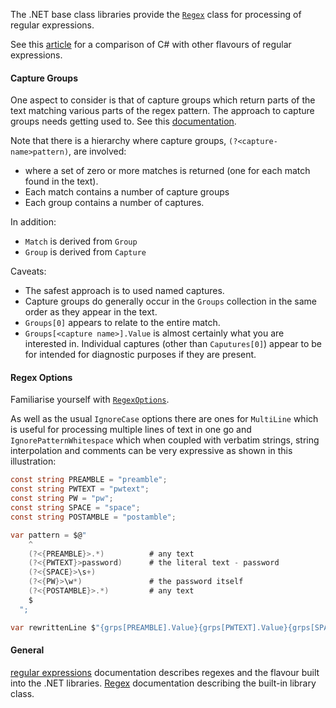 The .NET base class libraries provide the [`Regex`][regex] class for processing of regular expressions.

See this [article][regex-comparison] for a comparison of C# with other flavours of regular expressions.

#### Capture Groups

One aspect to consider is that of capture groups which return parts of the text matching various parts of the regex pattern. The approach to capture groups needs getting used to. See this [documentation][capture].

Note that there is a hierarchy where capture groups, `(?<capture-name>pattern)`, are involved:

- where a set of zero or more matches is returned (one for each match found in the text).
- Each match contains a number of capture groups
- Each group contains a number of captures.

In addition:

- `Match` is derived from `Group`
- `Group` is derived from `Capture`

Caveats:

- The safest approach is to used named captures.
- Capture groups do generally occur in the `Groups` collection in the same order as they appear in the text.
- `Groups[0]` appears to relate to the entire match.
- `Groups[<capture name>].Value` is almost certainly what you are interested in. Individual captures (other than `Caputures[0]`) appear to be for intended for diagnostic purposes if they are present.

#### Regex Options

Familiarise yourself with [`RegexOptions`][regex-options].

As well as the usual `IgnoreCase` options there are ones for `MultiLine` which is useful for processing multiple lines of text in one go and `IgnorePatternWhitespace` which when coupled with verbatim strings, string interpolation and comments can be very expressive as shown in this illustration:

```csharp
const string PREAMBLE = "preamble";
const string PWTEXT = "pwtext";
const string PW = "pw";
const string SPACE = "space";
const string POSTAMBLE = "postamble";

var pattern = $@"
    ^
    (?<{PREAMBLE}>.*)          # any text
    (?<{PWTEXT}>password)      # the literal text - password
    (?<{SPACE}>\s+)
    (?<{PW}>\w*)               # the password itself
    (?<{POSTAMBLE}>.*)         # any text
    $
  ";

var rewrittenLine $"{grps[PREAMBLE].Value}{grps[PWTEXT].Value}{grps[SPACE].Value}{mask}{grps[POSTAMBLE].Value}"
```

#### General

[regular expressions][regular-expressions] documentation describes regexes and the flavour built into the .NET libraries.
[Regex][regex] documentation describing the built-in library class.

[regular-expressions]: https://docs.microsoft.com/en-us/dotnet/standard/base-types/regular-expression-language-quick-reference
[regex]: https://docs.microsoft.com/en-us/dotnet/api/system.text.regularexpressions.regex?view=netcore-3.1
[so-groups-and-captures]: https://stackoverflow.com/questions/3320823/whats-the-difference-between-groups-and-captures-in-net-regular-expression
[regex-comparison]: https://en.wikipedia.org/wiki/Comparison_of_regular-expression_engines
[capture]: https://docs.microsoft.com/en-us/dotnet/api/system.text.regularexpressions.capturecollection?view=netcore-3.1
[regex-options]: https://docs.microsoft.com/en-us/dotnet/api/system.text.regularexpressions.regexoptions?view=netcore-3.1
